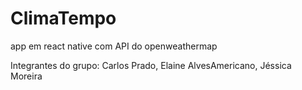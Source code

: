 # ClimaTempo
app em react native com API do openweathermap

Integrantes do grupo: Carlos Prado, Elaine AlvesAmericano, Jéssica Moreira

